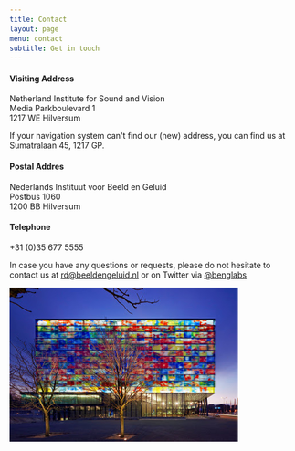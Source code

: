 ```yaml
---
title: Contact
layout: page
menu: contact
subtitle: Get in touch
---
```


#### Visiting Address 
Netherland Institute for Sound and Vision  
Media Parkboulevard 1  
1217 WE Hilversum  

If your navigation system can't find our (new) address, you can find us at Sumatralaan 45, 1217 GP.  

#### Postal Addres  
Nederlands Instituut voor Beeld en Geluid  
Postbus 1060  
1200 BB Hilversum  

#### Telephone
+31 (0)35 677 5555

<!-- colsplit -->

In case you have any questions or requests, please do not hesitate to contact us at [rd@beeldengeluid.nl](mailto:rd@beeldengeluid.nl) or on Twitter via [@benglabs](https://twitter.com/benglabs)

![Sound & Vision](/assets/images/beeldengeluid-building-small.jpg)